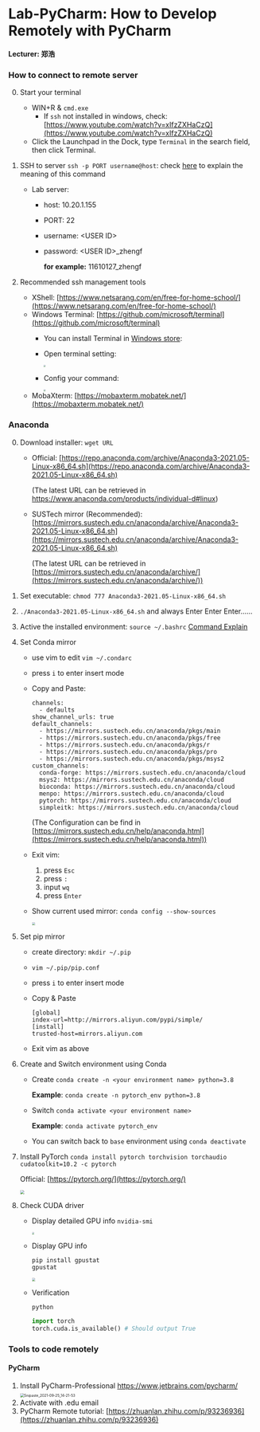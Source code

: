 # Lab-PyCharm: How to Develop Remotely with PyCharm

**Lecturer: 郑浩**



### How to connect to remote server

0. Start your terminal
   - WIN+R & `cmd.exe`
     - If `ssh` not installed in windows, check: [https://www.youtube.com/watch?v=xIfzZXHaCzQ](https://www.youtube.com/watch?v=xIfzZXHaCzQ)
   - Click the Launchpad in the Dock, type `Terminal` in the search field, then click Terminal.
   
1. SSH to server
   `ssh -p PORT username@host`: check [here](https://explainshell.com/explain?cmd=ssh+-p+PORT+username%40host) to explain the meaning of this command

   - Lab server:
     - host: 10.20.1.155

     - PORT: 22
     - username: \<USER ID\>
     - password: \<USER ID\>_zhengf

       **for example:** 11610127_zhengf
   
3. Recommended ssh management tools

   - XShell: [https://www.netsarang.com/en/free-for-home-school/](https://www.netsarang.com/en/free-for-home-school/)
   - Windows Terminal: [https://github.com/microsoft/terminal](https://github.com/microsoft/terminal)
     - You can install Terminal in [Windows store](https://aka.ms/terminal): 
     - Open terminal setting:

       <img src="image\lab0\Snipaste_2021-09-07_20-46-31.jpg" style="zoom:25%;" />
     - Config your command:

       <img src="image\lab0\Snipaste_2021-09-07_20-45-43.jpg" style="zoom:25%;" />
   - MobaXterm: [https://mobaxterm.mobatek.net/](https://mobaxterm.mobatek.net/)


### Anaconda

0. Download installer: `wget URL`

   - Official: [https://repo.anaconda.com/archive/Anaconda3-2021.05-Linux-x86_64.sh](https://repo.anaconda.com/archive/Anaconda3-2021.05-Linux-x86_64.sh)
     
     (The latest URL can be retrieved in https://www.anaconda.com/products/individual-d#linux)
   - SUSTech mirror (Recommended): 
     [https://mirrors.sustech.edu.cn/anaconda/archive/Anaconda3-2021.05-Linux-x86_64.sh](https://mirrors.sustech.edu.cn/anaconda/archive/Anaconda3-2021.05-Linux-x86_64.sh)
     
     (The latest URL can be retrieved in [https://mirrors.sustech.edu.cn/anaconda/archive/](https://mirrors.sustech.edu.cn/anaconda/archive/))

1. Set executable: `chmod 777 Anaconda3-2021.05-Linux-x86_64.sh`

2. `./Anaconda3-2021.05-Linux-x86_64.sh` and always Enter Enter Enter......

3.  Active the installed environment: `source ~/.bashrc`  [Command Explain](https://explainshell.com/explain?cmd=ssh+-p+PORT+username%40host) 

4. Set Conda mirror

   - use vim to edit `vim ~/.condarc`

   - press `i` to enter insert mode

   - Copy and Paste:

     ```
     channels:
       - defaults
     show_channel_urls: true
     default_channels:
       - https://mirrors.sustech.edu.cn/anaconda/pkgs/main
       - https://mirrors.sustech.edu.cn/anaconda/pkgs/free
       - https://mirrors.sustech.edu.cn/anaconda/pkgs/r
       - https://mirrors.sustech.edu.cn/anaconda/pkgs/pro
       - https://mirrors.sustech.edu.cn/anaconda/pkgs/msys2
     custom_channels:
       conda-forge: https://mirrors.sustech.edu.cn/anaconda/cloud
       msys2: https://mirrors.sustech.edu.cn/anaconda/cloud
       bioconda: https://mirrors.sustech.edu.cn/anaconda/cloud
       menpo: https://mirrors.sustech.edu.cn/anaconda/cloud
       pytorch: https://mirrors.sustech.edu.cn/anaconda/cloud
       simpleitk: https://mirrors.sustech.edu.cn/anaconda/cloud
     ```

     (The Configuration can be find in [https://mirrors.sustech.edu.cn/help/anaconda.html](https://mirrors.sustech.edu.cn/help/anaconda.html))

   - Exit vim:
     1. press `Esc`
     2. press `:`
     3. input `wq`
     4. press `Enter`
     
   - Show current used mirror: `conda config --show-sources`

     <img src="image\lab0\Snipaste_2021-09-07_21-18-39.png" style="zoom:43%;" />

5. Set pip mirror

   - create directory: `mkdir ~/.pip`

   - `vim ~/.pip/pip.conf`

   - press `i` to enter insert mode

   - Copy & Paste

     ```
     [global]
     index-url=http://mirrors.aliyun.com/pypi/simple/
     [install]
     trusted-host=mirrors.aliyun.com
     ```
     
   - Exit vim as above

6. Create and Switch environment using Conda

   - Create `conda create -n <your environment name> python=3.8`

     **Example**: `conda create -n pytorch_env python=3.8`

   - Switch `conda activate <your environment name>`

     **Example**: `conda activate pytorch_env`

   - You can switch back to `base` environment using `conda deactivate`

7. Install PyTorch
   `conda install pytorch torchvision torchaudio cudatoolkit=10.2 -c pytorch`

   Official: [https://pytorch.org/](https://pytorch.org/)

   <img src="image\lab0\Snipaste_2021-09-07_21-21-39.png" style="zoom: 50%;" />

8. Check CUDA driver

   - Display detailed GPU info
     `nvidia-smi`

     <img src="image\lab0\Snipaste_2021-09-07_21-24-32.png" style="zoom:30%;" />

   - Display GPU info
     ```shell
     pip install gpustat
     gpustat
     ```

     <img src="image\lab0\Snipaste_2021-09-07_21-26-42.png" style="zoom:43%;"/>

   - Verification

     `python`

     ```python
     import torch
     torch.cuda.is_available() # Should output True
     ```


### Tools to code remotely

#### PyCharm

1. Install PyCharm-Professional
   https://www.jetbrains.com/pycharm/
   <img src="image\lab-pycharm\Snipaste_2021-09-25_14-21-53.png" alt="Snipaste_2021-09-25_14-21-53" style="zoom:50%;" />
2. Activate with .edu email
3. PyCharm Remote tutorial: [https://zhuanlan.zhihu.com/p/93236936](https://zhuanlan.zhihu.com/p/93236936)


